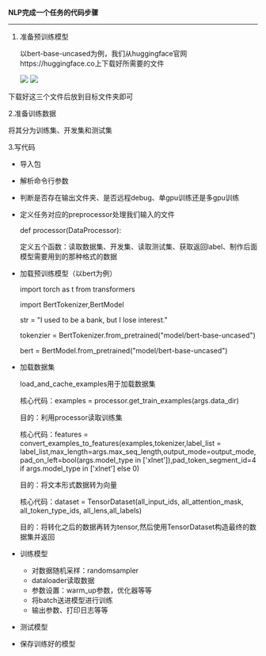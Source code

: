 **NLP完成一个任务的代码步骤**

***

1. 准备预训练模型

   以bert-base-uncased为例，我们从huggingface官网https://huggingface.co上下载好所需要的文件

   ![](https://github.com/Chen-Shaobin/Learning-Notes/blob/main/figure/bert_download1.png)
![](https://github.com/Chen-Shaobin/Learning-Notes/blob/main/figure/bert_download2.png)

下载好这三个文件后放到目标文件夹即可

2.准备训练数据

将其分为训练集、开发集和测试集

3.写代码

- 导入包

- 解析命令行参数

- 判断是否存在输出文件夹、是否远程debug、单gpu训练还是多gpu训练

- 定义任务对应的preprocessor处理我们输入的文件

  def processor(DataProcessor):

  ​	定义五个函数：读取数据集、开发集、读取测试集、获取返回label、制作后面模型需要用到的那种格式的数据

- 加载预训练模型（以bert为例）

  import torch as t from transformers

  import BertTokenizer,BertModel

  str = "I used to be a bank, but I lose interest."  

  tokenzier = BertTokenizer.from_pretrained("model/bert-base-uncased") 

  bert = BertModel.from_pretrained("model/bert-base-uncased")

- 加载数据集

  load_and_cache_examples用于加载数据集

  核心代码：examples = processor.get_train_examples(args.data_dir)

  目的：利用processor读取训练集

  核心代码：features = convert_examples_to_features(examples,tokenizer,label_list = label_list,max_length=args.max_seq_length,output_mode=output_mode,pad_on_left=bool(args.model_type in ['xlnet']),pad_token_segment_id=4 if args.model_type in ['xlnet'] else 0)

  目的：将文本形式数据转为向量

  核心代码：dataset = TensorDataset(all_input_ids, all_attention_mask, all_token_type_ids, all_lens,all_labels)

  目的：将转化之后的数据再转为tensor,然后使用TensorDataset构造最终的数据集并返回

- 训练模型

  - 对数据随机采样：randomsampler
  - dataloader读取数据
  - 参数设置：warm_up参数，优化器等等
  - 将batch送进模型进行训练
  - 输出参数、打印日志等等

- 测试模型

- 保存训练好的模型

​	
